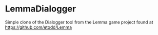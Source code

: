 # LemmaDialogger
Simple clone of the Dialogger tool from the  Lemma game project found at https://github.com/etodd/Lemma
